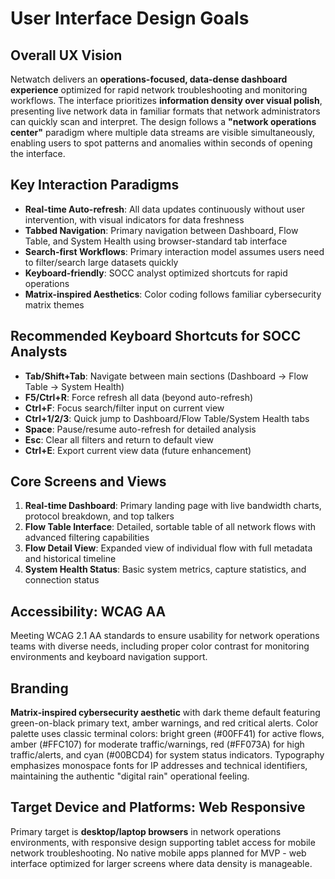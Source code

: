 # User Interface Design Goals

## Overall UX Vision

Netwatch delivers an **operations-focused, data-dense dashboard experience** optimized for rapid network troubleshooting and monitoring workflows. The interface prioritizes **information density over visual polish**, presenting live network data in familiar formats that network administrators can quickly scan and interpret. The design follows a **"network operations center"** paradigm where multiple data streams are visible simultaneously, enabling users to spot patterns and anomalies within seconds of opening the interface.

## Key Interaction Paradigms

- **Real-time Auto-refresh**: All data updates continuously without user intervention, with visual indicators for data freshness
- **Tabbed Navigation**: Primary navigation between Dashboard, Flow Table, and System Health using browser-standard tab interface
- **Search-first Workflows**: Primary interaction model assumes users need to filter/search large datasets quickly
- **Keyboard-friendly**: SOCC analyst optimized shortcuts for rapid operations
- **Matrix-inspired Aesthetics**: Color coding follows familiar cybersecurity matrix themes

## Recommended Keyboard Shortcuts for SOCC Analysts

- **Tab/Shift+Tab**: Navigate between main sections (Dashboard → Flow Table → System Health)
- **F5/Ctrl+R**: Force refresh all data (beyond auto-refresh)
- **Ctrl+F**: Focus search/filter input on current view
- **Ctrl+1/2/3**: Quick jump to Dashboard/Flow Table/System Health tabs
- **Space**: Pause/resume auto-refresh for detailed analysis
- **Esc**: Clear all filters and return to default view
- **Ctrl+E**: Export current view data (future enhancement)

## Core Screens and Views

1. **Real-time Dashboard**: Primary landing page with live bandwidth charts, protocol breakdown, and top talkers
2. **Flow Table Interface**: Detailed, sortable table of all network flows with advanced filtering capabilities  
3. **Flow Detail View**: Expanded view of individual flow with full metadata and historical timeline
4. **System Health Status**: Basic system metrics, capture statistics, and connection status

## Accessibility: WCAG AA

Meeting WCAG 2.1 AA standards to ensure usability for network operations teams with diverse needs, including proper color contrast for monitoring environments and keyboard navigation support.

## Branding

**Matrix-inspired cybersecurity aesthetic** with dark theme default featuring green-on-black primary text, amber warnings, and red critical alerts. Color palette uses classic terminal colors: bright green (#00FF41) for active flows, amber (#FFC107) for moderate traffic/warnings, red (#FF073A) for high traffic/alerts, and cyan (#00BCD4) for system status indicators. Typography emphasizes monospace fonts for IP addresses and technical identifiers, maintaining the authentic "digital rain" operational feeling.

## Target Device and Platforms: Web Responsive

Primary target is **desktop/laptop browsers** in network operations environments, with responsive design supporting tablet access for mobile network troubleshooting. No native mobile apps planned for MVP - web interface optimized for larger screens where data density is manageable.
